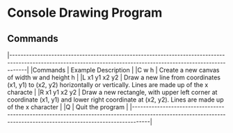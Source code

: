 # Console Drawing Program

## Commands

|------------------------------------------------------------------------------------------------------------------------------------------------------------------|
|Commands	| Example Description													                           |
|C w h 		| Create a new canvas of width w and height h										   			   |
|L x1 y1 x2 y2	| Draw a new line from coordinates (x1, y1) to (x2, y2) horizontally or vertically. Lines are made up of the x characte	   			   |
|R x1 y1 x2 y2	| Draw a new rectangle, with upper left corner at coordinate (x1, y1) and lower right coordinate at (x2, y2). Lines are made up of the x character |
|Q		| Quit the program																   |
|------------------------------------------------------------------------------------------------------------------------------------------------------------------|
